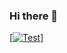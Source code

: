 ### Hi there 👋

[[![Test](https://tryhackme.com/api/v2/badges/public-profile?userPublicId=3598845)]](https://tryhackme.com/r/p/0xL0rd)


<!--
**trubat-d/trubat-d** is a ✨ _special_ ✨ repository because its `READ`
ME.md` (this file) appears on your GitHub profile.

Here are some ideas to get you started:

- 🔭 I’m currently working on ...
- 🌱 I’m currently learning ...
- 👯 I’m looking to collaborate on ...
- 🤔 I’m looking for help with ...
- 💬 Ask me about ...
- 📫 How to reach me: ...
- 😄 Pronouns: ...
- ⚡ Fun fact: ...
-->
